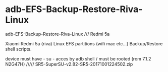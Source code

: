 # adb-EFS-Backup-Restore-Riva-Linux 
adb-EFS-Backup-Restore-Riva-Linux /// Redmi 5a

Xiaomi Redmi 5a (riva) Linux EFS partitions (wifi mac etc...) Backup/Restore shell scripts. 

device must have - su - acces by adb shell / must be rooted (rom 7.1.2 N2G47H) ///// SR5-SuperSU-v2.82-SR5-20171001224502.zip

